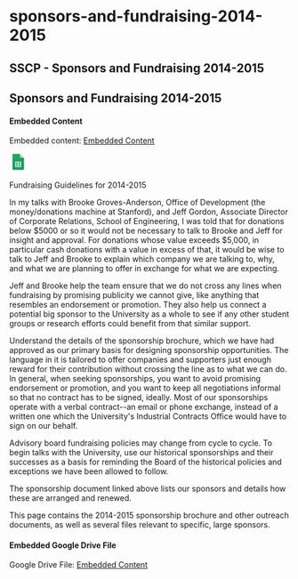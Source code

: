 # sponsors-and-fundraising-2014-2015

## SSCP - Sponsors and Fundraising 2014-2015

## Sponsors and Fundraising 2014-2015

#### Embedded Content

Embedded content: [Embedded Content](sponsors-and-fundraising-2014-2015.md)

![](../../../../assets/sheets_32dp.png)

Fundraising Guidelines for 2014-2015

In my talks with Brooke Groves-Anderson, Office of Development (the money/donations machine at Stanford), and Jeff Gordon, Associate Director of Corporate Relations, School of Engineering, I was told that for donations below $5000 or so it would not be necessary to talk to Brooke and Jeff for insight and approval. For donations whose value exceeds $5,000, in particular cash donations with a value in excess of that, it would be wise to talk to Jeff and Brooke to explain which company we are talking to, why, and what we are planning to offer in exchange for what we are expecting.&#x20;

Jeff and Brooke help the team ensure that we do not cross any lines when fundraising by promising publicity we cannot give, like anything that resembles an endorsement or promotion. They also help us connect a potential big sponsor to the University as a whole to see if any other student groups or research efforts could benefit from that similar support.&#x20;

Understand the details of the sponsorship brochure, which we have had approved as our primary basis for designing sponsorship opportunities. The language in it is tailored to offer companies and supporters just enough reward for their contribution without crossing the line as to what we can do. In general, when seeking sponsorships, you want to avoid promising endorsement or promotion, and you want to keep all negotiations informal so that no contract has to be signed, ideally. Most of our sponsorships operate with a verbal contract--an email or phone exchange, instead of a written one which the University's Industrial Contracts Office would have to sign on our behalf.

Advisory board fundraising policies may change from cycle to cycle. To begin talks with the University, use our historical sponsorships and their successes as a basis for reminding the Board of the historical policies and exceptions we have been allowed to follow.

The sponsorship document linked above lists our sponsors and details how these are arranged and renewed. &#x20;

This page contains the 2014-2015 sponsorship brochure and other outreach documents, as well as several files relevant to specific, large sponsors.&#x20;

#### Embedded Google Drive File

Google Drive File: [Embedded Content](https://drive.google.com/embeddedfolderview?id=1wLka0Fnrk55v5D1K1Ut3r55dOj_b7Nwv#list)
